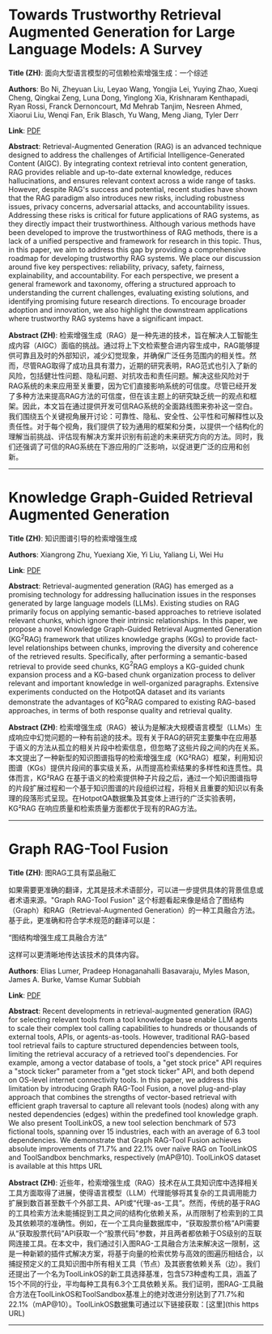 # Towards Trustworthy Retrieval Augmented Generation for Large Language Models: A Survey 

**Title (ZH)**: 面向大型语言模型的可信赖检索增强生成：一个综述 

**Authors**: Bo Ni, Zheyuan Liu, Leyao Wang, Yongjia Lei, Yuying Zhao, Xueqi Cheng, Qingkai Zeng, Luna Dong, Yinglong Xia, Krishnaram Kenthapadi, Ryan Rossi, Franck Dernoncourt, Md Mehrab Tanjim, Nesreen Ahmed, Xiaorui Liu, Wenqi Fan, Erik Blasch, Yu Wang, Meng Jiang, Tyler Derr  

**Link**: [PDF](https://arxiv.org/pdf/2502.06872)  

**Abstract**: Retrieval-Augmented Generation (RAG) is an advanced technique designed to address the challenges of Artificial Intelligence-Generated Content (AIGC). By integrating context retrieval into content generation, RAG provides reliable and up-to-date external knowledge, reduces hallucinations, and ensures relevant context across a wide range of tasks. However, despite RAG's success and potential, recent studies have shown that the RAG paradigm also introduces new risks, including robustness issues, privacy concerns, adversarial attacks, and accountability issues. Addressing these risks is critical for future applications of RAG systems, as they directly impact their trustworthiness. Although various methods have been developed to improve the trustworthiness of RAG methods, there is a lack of a unified perspective and framework for research in this topic. Thus, in this paper, we aim to address this gap by providing a comprehensive roadmap for developing trustworthy RAG systems. We place our discussion around five key perspectives: reliability, privacy, safety, fairness, explainability, and accountability. For each perspective, we present a general framework and taxonomy, offering a structured approach to understanding the current challenges, evaluating existing solutions, and identifying promising future research directions. To encourage broader adoption and innovation, we also highlight the downstream applications where trustworthy RAG systems have a significant impact. 

**Abstract (ZH)**: 检索增强生成（RAG）是一种先进的技术，旨在解决人工智能生成内容（AIGC）面临的挑战。通过将上下文检索整合进内容生成中，RAG能够提供可靠且及时的外部知识，减少幻觉现象，并确保广泛任务范围内的相关性。然而，尽管RAG取得了成功且具有潜力，近期的研究表明，RAG范式也引入了新的风险，包括健壮性问题、隐私问题、对抗攻击和责任问题。解决这些风险对于RAG系统的未来应用至关重要，因为它们直接影响系统的可信度。尽管已经开发了多种方法来提高RAG方法的可信度，但在该主题上的研究缺乏统一的观点和框架。因此，本文旨在通过提供开发可信RAG系统的全面路线图来弥补这一空白。我们围绕五个关键视角展开讨论：可靠性、隐私、安全性、公平性和可解释性以及责任性。对于每个视角，我们提供了较为通用的框架和分类，以提供一个结构化的理解当前挑战、评估现有解决方案并识别有前途的未来研究方向的方法。同时，我们还强调了可信的RAG系统在下游应用的广泛影响，以促进更广泛的应用和创新。 

---
# Knowledge Graph-Guided Retrieval Augmented Generation 

**Title (ZH)**: 知识图谱引导的检索增强生成 

**Authors**: Xiangrong Zhu, Yuexiang Xie, Yi Liu, Yaliang Li, Wei Hu  

**Link**: [PDF](https://arxiv.org/pdf/2502.06864)  

**Abstract**: Retrieval-augmented generation (RAG) has emerged as a promising technology for addressing hallucination issues in the responses generated by large language models (LLMs). Existing studies on RAG primarily focus on applying semantic-based approaches to retrieve isolated relevant chunks, which ignore their intrinsic relationships. In this paper, we propose a novel Knowledge Graph-Guided Retrieval Augmented Generation (KG$^2$RAG) framework that utilizes knowledge graphs (KGs) to provide fact-level relationships between chunks, improving the diversity and coherence of the retrieved results. Specifically, after performing a semantic-based retrieval to provide seed chunks, KG$^2$RAG employs a KG-guided chunk expansion process and a KG-based chunk organization process to deliver relevant and important knowledge in well-organized paragraphs. Extensive experiments conducted on the HotpotQA dataset and its variants demonstrate the advantages of KG$^2$RAG compared to existing RAG-based approaches, in terms of both response quality and retrieval quality. 

**Abstract (ZH)**: 检索增强生成（RAG）被认为是解决大规模语言模型（LLMs）生成响应中幻觉问题的一种有前途的技术。现有关于RAG的研究主要集中在应用基于语义的方法从孤立的相关片段中检索信息，但忽略了这些片段之间的内在关系。本文提出了一种新型的知识图谱指导的检索增强生成（KG²RAG）框架，利用知识图谱（KGs）提供片段间的事实级关系，从而提高检索结果的多样性和连贯性。具体而言，KG²RAG 在基于语义的检索提供种子片段之后，通过一个知识图谱指导的片段扩展过程和一个基于知识图谱的片段组织过程，将相关且重要的知识以有条理的段落形式呈现。在HotpotQA数据集及其变体上进行的广泛实验表明，KG²RAG 在响应质量和检索质量方面都优于现有的RAG方法。 

---
# Graph RAG-Tool Fusion 

**Title (ZH)**: 图RAG工具有菜品融汇

如果需要更准确的翻译，尤其是技术术语部分，可以进一步提供具体的背景信息或者术语来源。"Graph RAG-Tool Fusion" 这个标题看起来像是结合了图结构（Graph）和RAG（Retrieval-Augmented Generation）的一种工具融合方法。基于此，更准确和符合学术规范的翻译可以是：

“图结构增强生成工具融合方法”

这样可以更清晰地传达该技术的具体内容。 

**Authors**: Elias Lumer, Pradeep Honaganahalli Basavaraju, Myles Mason, James A. Burke, Vamse Kumar Subbiah  

**Link**: [PDF](https://arxiv.org/pdf/2502.07223)  

**Abstract**: Recent developments in retrieval-augmented generation (RAG) for selecting relevant tools from a tool knowledge base enable LLM agents to scale their complex tool calling capabilities to hundreds or thousands of external tools, APIs, or agents-as-tools. However, traditional RAG-based tool retrieval fails to capture structured dependencies between tools, limiting the retrieval accuracy of a retrieved tool's dependencies. For example, among a vector database of tools, a "get stock price" API requires a "stock ticker" parameter from a "get stock ticker" API, and both depend on OS-level internet connectivity tools. In this paper, we address this limitation by introducing Graph RAG-Tool Fusion, a novel plug-and-play approach that combines the strengths of vector-based retrieval with efficient graph traversal to capture all relevant tools (nodes) along with any nested dependencies (edges) within the predefined tool knowledge graph. We also present ToolLinkOS, a new tool selection benchmark of 573 fictional tools, spanning over 15 industries, each with an average of 6.3 tool dependencies. We demonstrate that Graph RAG-Tool Fusion achieves absolute improvements of 71.7% and 22.1% over naïve RAG on ToolLinkOS and ToolSandbox benchmarks, respectively (mAP@10). ToolLinkOS dataset is available at this https URL 

**Abstract (ZH)**: 近些年，检索增强生成（RAG）技术在从工具知识库中选择相关工具方面取得了进展，使得语言模型（LLM）代理能够将其复杂的工具调用能力扩展到数百甚至数千个外部工具、API或“代理-as-工具”。然而，传统的基于RAG的工具检索方法未能捕捉到工具之间的结构化依赖关系，从而限制了检索到的工具及其依赖项的准确性。例如，在一个工具向量数据库中，“获取股票价格”API需要从“获取股票代码”API获取一个“股票代码”参数，并且两者都依赖于OS级别的互联网连接工具。在本文中，我们通过引入图RAG-工具融合方法来解决这一限制，这是一种新颖的插件式解决方案，将基于向量的检索优势与高效的图遍历相结合，以捕捉预定义的工具知识图中所有相关工具（节点）及其嵌套依赖关系（边）。我们还提出了一个名为ToolLinkOS的新工具选择基准，包含573种虚构工具，涵盖了15个不同的行业，平均每种工具有6.3个工具依赖关系。我们证明，图RAG-工具融合方法在ToolLinkOS和ToolSandbox基准上的绝对改进分别达到了71.7%和22.1%（mAP@10）。ToolLinkOS数据集可通过以下链接获取：[这里](this https URL) 

---
